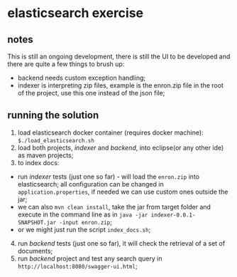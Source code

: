 # elasticsearch exercise


## notes

This is still an ongoing development, there is still the UI to be developed and there are quite a few things to brush up:
- backend needs custom exception handling;
- indexer is interpreting zip files, example is the enron.zip file in the root of the project, use this one instead of the json file;

## running the solution

1. load elasticsearch docker container (requires docker machine): `$./load_elasticsearch.sh`
2. load both projects, _indexer_ and _backend_, into eclipse(or any other ide) as maven projects;
3. to index docs:
  * run _indexer_ tests (just one so far) - will load the `enron.zip` into elasticsearch; all configuration can be changed in `application.properties`, if needed we can use custom ones outside the jar;
  * we can also `mvn clean install`, take the jar from target folder and execute in the command line as in `java -jar indexer-0.0.1-SNAPSHOT.jar -input enron.zip`;
  * or we might just run the script `index_docs.sh`;
4. run _backend_ tests (just one so far), it will check the retrieval of a set of documents;
5. run _backend_ project and test any search query in `http://localhost:8080/swagger-ui.html`;

